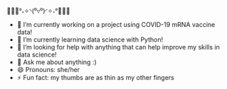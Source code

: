 🖤🤍💜°˖✧◝(⁰▿⁰)◜✧˖°💜🤍🖤

<!--
**sypark030/sypark030** is a ✨ _special_ ✨ repository because its `README.md` (this file) appears on your GitHub profile.

Here are some ideas to get you started:

-->

- 🔭 I’m currently working on a project using COVID-19 mRNA vaccine data!
- 🌱 I’m currently learning data science with Python!
- 🤔 I’m looking for help with anything that can help improve my skills in data science!
- 💬 Ask me about anything :)
- 😄 Pronouns: she/her
- ⚡ Fun fact: my thumbs are as thin as my other fingers
